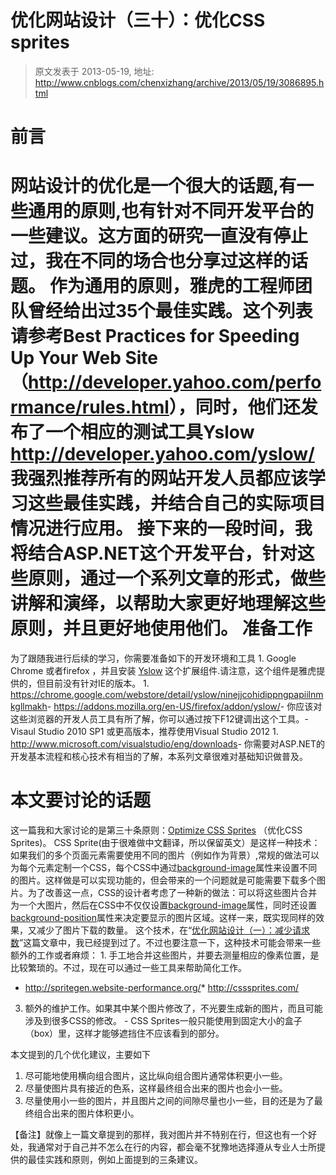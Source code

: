 # 优化网站设计（三十）：优化CSS sprites 
> 原文发表于 2013-05-19, 地址: http://www.cnblogs.com/chenxizhang/archive/2013/05/19/3086895.html 


前言
==

 网站设计的优化是一个很大的话题,有一些通用的原则,也有针对不同开发平台的一些建议。这方面的研究一直没有停止过，我在不同的场合也分享过这样的话题。 作为通用的原则，雅虎的工程师团队曾经给出过35个最佳实践。这个列表请参考Best Practices for Speeding Up Your Web Site  （<http://developer.yahoo.com/performance/rules.html>），同时，他们还发布了一个相应的测试工具Yslow <http://developer.yahoo.com/yslow/> 我强烈推荐所有的网站开发人员都应该学习这些最佳实践，并结合自己的实际项目情况进行应用。 接下来的一段时间，我将结合ASP.NET这个开发平台，针对这些原则，通过一个系列文章的形式，做些讲解和演绎，以帮助大家更好地理解这些原则，并且更好地使用他们。 准备工作
====

 为了跟随我进行后续的学习，你需要准备如下的开发环境和工具 1. Google Chrome 或者firefox ，并且安装 [Yslow](http://yslow.org/ruleset-matrix/) 这个扩展组件.请注意，这个组件是雅虎提供的，但目前没有针对IE的版本。
	1. <https://chrome.google.com/webstore/detail/yslow/ninejjcohidippngpapiilnmkgllmakh>- <https://addons.mozilla.org/en-US/firefox/addon/yslow/>- 你应该对这些浏览器的开发人员工具有所了解，你可以通过按下F12键调出这个工具。- Visaul Studio 2010 SP1 或更高版本，推荐使用Visual Studio 2012
	1. <http://www.microsoft.com/visualstudio/eng/downloads>- 你需要对ASP.NET的开发基本流程和核心技术有相当的了解，本系列文章很难对基础知识做普及。

 本文要讨论的话题
========

 这一篇我和大家讨论的是第三十条原则：[Optimize CSS Sprites](http://developer.yahoo.com/performance/rules.html#opt_sprites) （优化CSS Sprites)。 CSS Sprite(由于很难做中文翻译，所以保留英文）是这样一种技术： 如果我们的多个页面元素需要使用不同的图片（例如作为背景）,常规的做法可以为每个元素定制一个CSS，每个CSS中通过[background-image](http://www.w3school.com.cn/css/pr_background-image.asp)属性来设置不同的图片。这样做是可以实现功能的，但会带来的一个问题就是可能需要下载多个图片。为了改善这一点，CSS的设计者考虑了一种新的做法：可以将这些图片合并为一个大图片，然后在CSS中不仅仅设置[background-image](http://www.w3school.com.cn/css/pr_background-image.asp)属性，同时还设置[background-position](http://www.w3school.com.cn/css/pr_background-position.asp)属性来决定要显示的图片区域。这样一来，既实现同样的效果，又减少了图片下载的数量。 这个技术，在“[优化网站设计（一）：减少请求数](http://www.cnblogs.com/chenxizhang/archive/2013/04/29/3050839.html)”这篇文章中，我已经提到过了。不过也要注意一下，这种技术可能会带来一些额外的工作或者麻烦： 1. 手工地合并这些图片，并要去测量相应的像素位置，是比较繁琐的。不过，现在可以通过一些工具来帮助简化工作。
* <http://spritegen.website-performance.org/>* <http://csssprites.com/>

3. 额外的维护工作。如果其中某个图片修改了，不光要生成新的图片，而且可能涉及到很多CSS的修改。 - CSS Sprites一般只能使用到固定大小的盒子（box）里，这样才能够遮挡住不应该看到的部分。

 本文提到的几个优化建议，主要如下

 1. 尽可能地使用横向组合图片，这比纵向组合图片通常体积更小一些。
2. 尽量使图片具有接近的色系，这样最终组合出来的图片也会小一些。
3. 尽量使用小一些的图片，并且图片之间的间隙尽量也小一些，目的还是为了最终组合出来的图片体积更小。

 【备注】就像上一篇文章提到的那样，我对图片并不特别在行，但这也有一个好处，我通常对于自己并不怎么在行的内容，都会毫不犹豫地选择遵从专业人士所提供的最佳实践和原则，例如上面提到的三条建议。

















